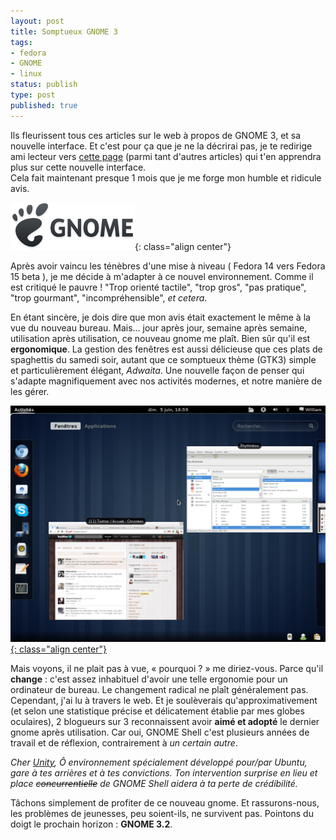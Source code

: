 ```yaml
---
layout: post
title: Somptueux GNOME 3
tags:
- fedora
- GNOME
- linux
status: publish
type: post
published: true
---
```

Ils fleurissent tous ces articles sur le web à propos de GNOME 3, et sa nouvelle interface. Et c'est pour ça que je ne la décrirai pas, je te redirige ami lecteur vers [cette page](http://gnome.org) (parmi tant d'autres articles) qui t'en apprendra plus sur cette nouvelle interface.  
Cela fait maintenant presque 1 mois que je me forge mon humble et ridicule avis.  

![GNOME3](/images/gnome/logo.png){: class="align center"}

Après avoir vaincu les ténèbres d'une mise à niveau ( Fedora 14 vers Fedora 15 beta ), je me décide à m'adapter à ce nouvel environnement. Comme il est critiqué le pauvre ! "Trop orienté tactile", "trop gros", "pas pratique", "trop gourmant", "incompréhensible", *et cetera*.  

En étant sincère, je dois dire que mon avis était exactement le même à la vue du nouveau bureau. Mais... jour après jour, semaine après semaine, utilisation après utilisation, ce nouveau gnome me plaît. Bien sûr qu'il est **ergonomique**. La gestion des fenêtres est aussi délicieuse que ces plats de spaghettis du samedi soir, autant que ce somptueux thème (GTK3) simple et particulièrement élégant, *Adwaita*. Une nouvelle façon de penser qui s'adapte magnifiquement avec nos activités modernes, et notre manière de les gérer. 

[![Capture d'écran — Fedora 15](/images/gnome/overview.png){: class="align center"}](/images/gnome/overview.png)

Mais voyons, il ne plait pas à vue, « pourquoi ? » me diriez-vous. Parce qu'il **change** : c'est assez inhabituel d'avoir une telle ergonomie pour un ordinateur de bureau. Le changement radical ne plaît généralement pas.  
Cependant, j'ai lu à travers le web. Et je soulèverais qu'approximativement (et selon une statistique précise et délicatement établie par mes globes oculaires), 2 blogueurs sur 3 reconnaissent avoir **aimé et adopté** le dernier gnome après utilisation. Car oui, GNOME Shell c'est plusieurs années de travail et de réflexion, contrairement à *un certain autre*.  

*Cher [Unity](http://doc.ubuntu-fr.org/unity), Ô environnement spécialement développé pour/par Ubuntu, gare à tes arrières et à tes convictions. Ton intervention surprise en lieu et place <del datetime="2011-07-30T23:10:42+00:00">concurrentielle</del> de GNOME Shell aidera à ta perte de crédibilité.*  

Tâchons simplement de profiter de ce nouveau gnome. Et rassurons-nous, les problèmes de jeunesses, peu soient-ils, ne survivent pas. Pointons du doigt le prochain horizon : **GNOME 3.2**.
